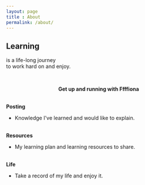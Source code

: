 ```yaml
---
layout: page
title : About
permalink: /about/
---
```


<h2>Learning</h2>
<p>is a life-long journey<br>to work hard on and enjoy.</p>
<br>
<center><p ><strong><span class="manual">Get up and running with</span> Ffffiona</strong></p></center>
<br>
<div class="manual-post">
  <div class="manual manual-title">
  <strong>Posting</strong>
  </div>
<p>  <div class="manual-content">

  - Knowledge I've learned and would like to explain.<br>
 <br>
<div class="manual-post">
  <div class="manual manual-title">
  <strong>Resources</strong>
  </div>
<p>  <div class="manual-content">
  
  - My learning plan and learning resources to share.<br>
 <br>
<div class="manual-post">
  <div class="manual manual-title">
  <strong>Life</strong>
  </div>
<p>  <div class="manual-content">
  
  - Take a record of my life and enjoy it.<br>

